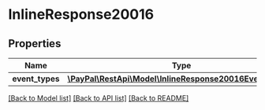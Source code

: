 # InlineResponse20016

## Properties
Name | Type | Description | Notes
------------ | ------------- | ------------- | -------------
**event_types** | [**\PayPal\RestApi\Model\InlineResponse20016EventTypes[]**](InlineResponse20016EventTypes.md) |  | [optional] 

[[Back to Model list]](../README.md#documentation-for-models) [[Back to API list]](../README.md#documentation-for-api-endpoints) [[Back to README]](../README.md)


